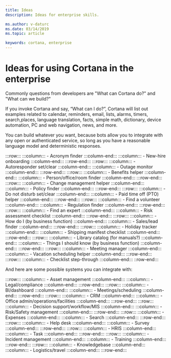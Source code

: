 ```yaml
---
title: Ideas
description: Ideas for enterprise skills.

ms.author: v-daturc
ms.date: 03/14/2019
ms.topic: article

keywords: cortana, enterprise
---
```


# Ideas for using Cortana in the enterprise

Commonly questions from developers are "What can Cortana do?" and "What can we build?"

If you invoke Cortana and say, “What can I do?”, Cortana will list out examples related to calendar, reminders, email, lists, alarms, timers, search,places, language translation, facts, simple math, dictionary, device automation, PC and web navigation, news, and more.

You can build whatever you want, because bots allow you to integrate with any open or authenticated service, so long as you have a reasonable language model and deterministic responses.

:::row:::
    :::column:::
        - Acronym finder
    :::column-end:::
    :::column:::
        - New-hire onboarding
    :::column-end:::
:::row-end:::
:::row:::
    :::column:::
        - Autoresponder set/clear
    :::column-end:::
    :::column:::
        - Outage monitor
    :::column-end:::
:::row-end:::
:::row:::
    :::column:::
        - Benefits helper
    :::column-end:::
    :::column:::
        - Person/office/room finder
    :::column-end:::
:::row-end:::
:::row:::
    :::column:::
        - Change management helper
    :::column-end:::
    :::column:::
        - Policy finder
    :::column-end:::
:::row-end:::
:::row:::
    :::column:::
        - Do not disturb set/clear
    :::column-end:::
    :::column:::
        - Paid time off (PTO) helper
    :::column-end:::
:::row-end:::
:::row:::
    :::column:::
        - Find a volunteer
    :::column-end:::
    :::column:::
        - Regulation finder
    :::column-end:::
:::row-end:::
:::row:::
    :::column:::
        - Find an expert
    :::column-end:::
    :::column:::
        - Risk assessment checklist
    :::column-end:::
:::row-end:::
:::row:::
    :::column:::
        - How do I (by business function)
    :::column-end:::
    :::column:::
        - Sales/lead finder
    :::column-end:::
:::row-end:::
:::row:::
    :::column:::
        - Holiday tracker
    :::column-end:::
    :::column:::
        - Shipping manifest checklist
    :::column-end:::
:::row-end:::
:::row:::
    :::column:::
        - Library catalog (for manuals?)
    :::column-end:::
    :::column:::
        - Things I should know (by business function)
    :::column-end:::
:::row-end:::
:::row:::
    :::column:::
        - Meeting manager
    :::column-end:::
    :::column:::
        - Vacation scheduling helper
    :::column-end:::
:::row-end:::
:::row:::
    :::column:::
        - Checklist step-through
    :::column-end:::
 ::row-end:::

And here are some possible systems you can integrate with:

:::row:::
    :::column:::
        - Asset management
    :::column-end:::
    :::column:::
        - Legal/compliance
    :::column-end:::
:::row-end:::
:::row:::
    :::column:::
        - BI/dashboard
    :::column-end:::
    :::column:::
        - Meetings/scheduling
    :::column-end:::
:::row-end:::
:::row:::
    :::column:::
        - CRM
    :::column-end:::
    :::column:::
        - Office admin/operations/facilities
    :::column-end:::
:::row-end:::
:::row:::
    :::column:::
        - Decision support/workflow/MIS
    :::column-end:::
    :::column:::
        - Risk/Safety management
    :::column-end:::
:::row-end:::
:::row:::
    :::column:::
        - Expenses
    :::column-end:::
    :::column:::
        - Search
    :::column-end:::
:::row-end:::
:::row:::
    :::column:::
        - Help desk
    :::column-end:::
    :::column:::
        - Survey
    :::column-end:::
:::row-end:::
:::row:::
    :::column:::
        - HRIS
    :::column-end:::
    :::column:::
        - Task
    :::column-end:::
:::row-end:::
:::row:::
    :::column:::
        - Incident management
    :::column-end:::
    :::column:::
        - Training
    :::column-end:::
:::row-end:::
:::row:::
    :::column:::
        - Knowledgebase
    :::column-end:::
    :::column:::
        - Logistics/travel
    :::column-end:::
:::row-end:::
